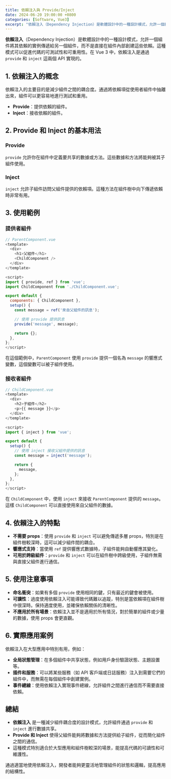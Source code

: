 ```yaml
---
title: 依賴注入與 Provide/Inject
date: 2024-06-20 19:00:00 +0800
categories: [Software, Vue3]
excerpt: "依賴注入（Dependency Injection）是軟體設計中的一種設計模式，允許一個組件將其依賴的實例傳遞給另一個組件，而不是直接在組件內部創建這些依賴。這種模式可以促進代碼的可測試性和可重用性。在 Vue 3 中，依賴注入是通過 `provide` 和 `inject` 這兩個 API 實現的"
---
```


**依賴注入**（Dependency Injection）是軟體設計中的一種設計模式，允許一個組件將其依賴的實例傳遞給另一個組件，而不是直接在組件內部創建這些依賴。這種模式可以促進代碼的可測試性和可重用性。在 Vue 3 中，依賴注入是通過 `provide` 和 `inject` 這兩個 API 實現的。

## 1. **依賴注入的概念**

依賴注入的主要目的是減少組件之間的耦合度。通過將依賴項從使用者組件中抽離出來，組件可以更容易地進行測試和重用。

- **Provide**：提供依賴的組件。
- **Inject**：接收依賴的組件。

## 2. **Provide 和 Inject 的基本用法**

### Provide

`provide` 允許你在組件中定義要共享的數據或方法。這些數據和方法將能夠被其子組件使用。

### Inject

`inject` 允許子組件訪問父組件提供的依賴項。這種方法在組件樹中向下傳遞依賴時非常有用。

## 3. **使用範例**

### 提供者組件

```javascript
// ParentComponent.vue
<template>
  <div>
    <h1>父組件</h1>
    <ChildComponent />
  </div>
</template>

<script>
import { provide, ref } from 'vue';
import ChildComponent from './ChildComponent.vue';

export default {
  components: { ChildComponent },
  setup() {
    const message = ref('來自父組件的訊息');

    // 使用 provide 提供訊息
    provide('message', message);

    return {};
  },
};
</script>
```

在這個範例中，`ParentComponent` 使用 `provide` 提供一個名為 `message` 的響應式變數，這個變數可以被子組件使用。

### 接收者組件

```javascript
// ChildComponent.vue
<template>
  <div>
    <h2>子組件</h2>
    <p>{{ message }}</p>
  </div>
</template>

<script>
import { inject } from 'vue';

export default {
  setup() {
    // 使用 inject 接收父組件提供的訊息
    const message = inject('message');

    return {
      message,
    };
  },
};
</script>
```

在 `ChildComponent` 中，使用 `inject` 來接收 `ParentComponent` 提供的 `message`。這樣 `ChildComponent` 可以直接使用來自父組件的數據。

## 4. **依賴注入的特點**

- **不需要 props**：使用 `provide` 和 `inject` 可以避免傳遞多層 props，特別是在組件樹較深時，這可以減少組件間的耦合。
- **響應式支持**：當使用 `ref` 提供響應式數據時，子組件能夠自動響應其變化。
- **可用於跨級組件**：`provide` 和 `inject` 可以在組件樹中跨級使用，子組件無需與直接父組件進行通信。

## 5. **使用注意事項**

- **命名衝突**：如果有多個 `provide` 使用相同的鍵，只有最近的鍵會被使用。
- **可讀性**：過度使用依賴注入可能導致代碼難以追蹤，特別是當依賴項在組件樹中很深時。保持適度使用，並確保依賴關係的清晰性。
- **不應用於所有場景**：依賴注入並不是適用於所有情況，對於簡單的組件或少量的數據，使用 props 會更直觀。

## 6. **實際應用案例**

依賴注入在大型應用中特別有用，例如：

- **全局狀態管理**：在多個組件中共享狀態，例如用戶身份驗證狀態、主題設置等。
- **插件和服務**：可以將某些服務（如 API 客戶端或日誌服務）注入到需要它們的組件中，而無需在每個組件中創建實例。
- **事件總線**：使用依賴注入實現事件總線，允許組件之間進行通信而不需要直接依賴。

## 總結

- **依賴注入** 是一種減少組件耦合度的設計模式，允許組件通過 `provide` 和 `inject` 進行數據共享。
- **Provide 和 Inject** 使得父組件能夠將數據和方法提供給子組件，從而簡化組件之間的通信。
- 這種模式特別適合於大型應用和組件樹較深的場景，能提高代碼的可讀性和可維護性。

通過適當地使用依賴注入，開發者能夠更靈活地管理組件的狀態和邏輯，提高應用的結構性。
